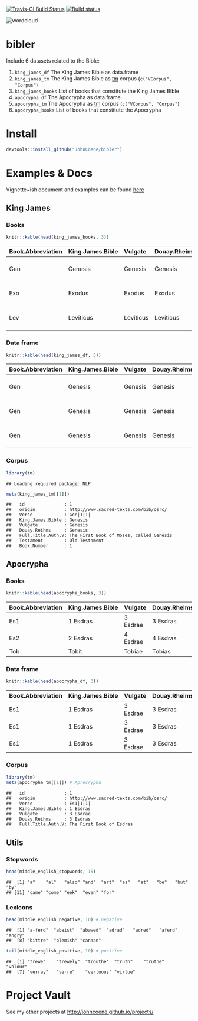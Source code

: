 
[![Travis-CI Build Status](https://travis-ci.org/JohnCoene/bibler.svg?branch=master)](https://travis-ci.org/JohnCoene/bibler) [![Build status](https://ci.appveyor.com/api/projects/status/fgqivf16f1u7jrug/branch/master?svg=true)](https://ci.appveyor.com/project/JohnCoene/bibler/branch/master)

![wordcloud](http://john-coene.com/img/bibler.png)

bibler
======

Include 6 datasets related to the Bible:

1.  `king_james_df` The King James Bible as data.frame
2.  `king_james_tm` The King James Bible as [tm](https://cran.r-project.org/package=tm) corpus (`c("VCorpus", "Corpus"`)
3.  `king_james_books` List of books that constitute the King James Bible
4.  `apocrypha_df` The Apocrypha as data.frame
5.  `apocrypha_tm` The Apocrypha as [tm](https://cran.r-project.org/package=tm) corpus (`c("VCorpus", "Corpus"`)
6.  `apocrypha_books` List of books that constitute the Apocrypha

Install
=======

``` r
devtools::install_github("JohnCoene/bibler")
```

Examples & Docs
========

Vignette~ish document and examples can be found [here](http://john-coene.com/packages/bibler/)

King James
----------

### Books

``` r
knitr::kable(head(king_james_books, 3)) 
```

| Book.Abbreviation | King.James.Bible | Vulgate   | Douay.Rheims | Full.Title.Auth.V                         | Testament     |  Book.Number|
|:------------------|:-----------------|:----------|:-------------|:------------------------------------------|:--------------|------------:|
| Gen               | Genesis          | Genesis   | Genesis      | The First Book of Moses, called Genesis   | Old Testament |            1|
| Exo               | Exodus           | Exodus    | Exodus       | The Second Book of Moses, called Exodus   | Old Testament |            2|
| Lev               | Leviticus        | Leviticus | Leviticus    | The Third Book of Moses, called Leviticus | Old Testament |            3|

### Data frame

``` r
knitr::kable(head(king_james_df, 3)) 
```

| Book.Abbreviation | King.James.Bible | Vulgate | Douay.Rheims | Full.Title.Auth.V                       | Testament     |  Book.Number| Verse    | Text                                                                                                                                           |
|:------------------|:-----------------|:--------|:-------------|:----------------------------------------|:--------------|------------:|:---------|:-----------------------------------------------------------------------------------------------------------------------------------------------|
| Gen               | Genesis          | Genesis | Genesis      | The First Book of Moses, called Genesis | Old Testament |            1| Gen|1|1| | In the beginning God created the heaven and the earth.                                                                                         |
| Gen               | Genesis          | Genesis | Genesis      | The First Book of Moses, called Genesis | Old Testament |            1| Gen|1|2| | And the earth was without form, and void; and darkness was upon the face of the deep. And the Spirit of God moved upon the face of the waters. |
| Gen               | Genesis          | Genesis | Genesis      | The First Book of Moses, called Genesis | Old Testament |            1| Gen|1|3| | And God said, Let there be light: and there was light.                                                                                         |

### Corpus

``` r
library(tm)
```

    ## Loading required package: NLP

``` r
meta(king_james_tm[[1]])
```

    ##   id               : 1
    ##   origin           : http://www.sacred-texts.com/bib/osrc/
    ##   Verse            : Gen|1|1|
    ##   King.James.Bible : Genesis
    ##   Vulgate          : Genesis
    ##   Douay.Reihms     : Genesis
    ##   Full.Title.Auth.V: The First Book of Moses, called Genesis
    ##   Testament        : Old Testament
    ##   Book.Number      : 1

Apocrypha
---------

### Books

``` r
knitr::kable(head(apocrypha_books, 3))
```

| Book.Abbreviation | King.James.Bible | Vulgate  | Douay.Rheims | Full.Title.Auth.V         |
|:------------------|:-----------------|:---------|:-------------|:--------------------------|
| Es1               | 1 Esdras         | 3 Esdrae | 3 Esdras     | The First Book of Esdras  |
| Es2               | 2 Esdras         | 4 Esdrae | 4 Esdras     | The Second Book of Esdras |
| Tob               | Tobit            | Tobiae   | Tobias       | Tobit                     |

### Data frame

``` r
knitr::kable(head(apocrypha_df, 3))
```

| Book.Abbreviation | King.James.Bible | Vulgate  | Douay.Rheims | Full.Title.Auth.V        | Verse    | Text                                                                                                                                                                                                              |
|:------------------|:-----------------|:---------|:-------------|:-------------------------|:---------|:------------------------------------------------------------------------------------------------------------------------------------------------------------------------------------------------------------------|
| Es1               | 1 Esdras         | 3 Esdrae | 3 Esdras     | The First Book of Esdras | Es1|1|1| | Es1|1|1|And Josias held the feast of the passover in Jerusalem unto his Lord, and offered the passover the fourteenth day of the first month;                                                                     |
| Es1               | 1 Esdras         | 3 Esdrae | 3 Esdras     | The First Book of Esdras | Es1|1|2| | Es1|1|2|Having set the priests according to their daily courses, being arrayed in long garments, in the temple of the Lord.                                                                                       |
| Es1               | 1 Esdras         | 3 Esdrae | 3 Esdras     | The First Book of Esdras | Es1|1|3| | Es1|1|3|And he spake unto the Levites, the holy ministers of Israel, that they should hallow themselves unto the Lord, to set the holy ark of the Lord in the house that king Solomon the son of David had built: |

### Corpus

``` r
library(tm)
meta(apocrypha_tm[[1]]) # Aprocrypha
```

    ##   id               : 1
    ##   origin           : http://www.sacred-texts.com/bib/osrc/
    ##   Verse            : Es1|1|1|
    ##   King.James.Bible : 1 Esdras
    ##   Vulgate          : 3 Esdrae
    ##   Douay.Reihms     : 3 Esdras
    ##   Full.Title.Auth.V: The First Book of Esdras

Utils
-----

### Stopwords

``` r
head(middle_english_stopwords, 15)
```

    ##  [1] "a"    "al"   "also" "and"  "art"  "as"   "at"   "be"   "but"  "by"  
    ## [11] "came" "come" "eek"  "even" "for"

### Lexicons

``` r
head(middle_english_negative, 10) # negative
```

    ##  [1] "a-ferd"  "abaist"  "abawed"  "adrad"   "adred"   "aferd"   "angry"  
    ##  [8] "bittre"  "blemish" "canaan"

``` r
tail(middle_english_positive, 10) # positive
```

    ##  [1] "trewe"    "trewely"  "trouthe"  "truth"    "truthe"   "valour"  
    ##  [7] "verray"   "verre"    "vertuous" "virtue"

Project Vault
=============

See my other projects at <http://johncoene.github.io/projects/>
